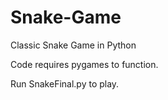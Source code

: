 # Snake-Game
Classic Snake Game in Python

Code requires pygames to function.

Run SnakeFinal.py to play.
